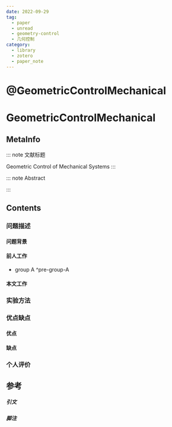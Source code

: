 ```yaml
---
date: 2022-09-29
tag:
  - paper
  - unread
  - geometry-control
  - 几何控制
category:
  - library
  - zotero
  - paper_note
---
```


# @GeometricControlMechanical


# GeometricControlMechanical

## MetaInfo

::: note 文献标题

 Geometric Control of Mechanical Systems
:::

::: note Abstract


:::


## Contents

### 问题描述

#### 问题背景

#### 前人工作

- group A ^pre-group-A


#### 本文工作

### 实验方法


### 优点缺点

#### 优点

#### 缺点

### 个人评价

## 参考

##### 引文



##### 脚注

